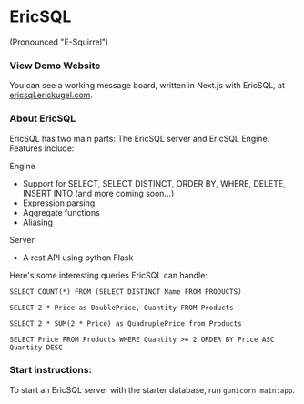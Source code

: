 # EricSQL
(Pronounced "E-Squirrel")

### View Demo Website
You can see a working message board, written in Next.js with EricSQL, at [ericsql.erickugel.com](https://ericsql.erickugel.com).

### About EricSQL
EricSQL has two main parts: The EricSQL server and EricSQL Engine. Features include:

Engine
 - Support for SELECT, SELECT DISTINCT, ORDER BY, WHERE, DELETE, INSERT INTO (and more coming soon...)
 - Expression parsing
 - Aggregate functions
 - Aliasing

Server
 - A rest API using python Flask

Here's some interesting queries EricSQL can handle:
```
SELECT COUNT(*) FROM (SELECT DISTINCT Name FROM PRODUCTS)

SELECT 2 * Price as DoublePrice, Quantity FROM Products

SELECT 2 * SUM(2 * Price) as QuadruplePrice from Products

SELECT Price FROM Products WHERE Quantity >= 2 ORDER BY Price ASC Quantity DESC
```


### Start instructions:
To start an EricSQL server with the starter database, run
`gunicorn main:app`.
